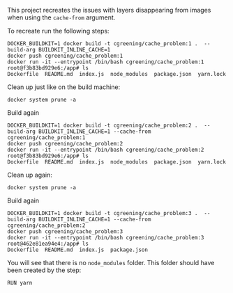 This project recreates the issues with layers disappearing from images when using the `cache-from` argument.

To recreate run the following steps:

```
DOCKER_BUILDKIT=1 docker build -t cgreening/cache_problem:1 .  --build-arg BUILDKIT_INLINE_CACHE=1
docker push cgreening/cache_problem:1
docker run -it --entrypoint /bin/bash cgreening/cache_problem:1
root@f3b83bd929e6:/app# ls
Dockerfile  README.md  index.js  node_modules  package.json  yarn.lock
```

Clean up just like on the build machine:

```
docker system prune -a
```

Build again

```
DOCKER_BUILDKIT=1 docker build -t cgreening/cache_problem:2 .  --build-arg BUILDKIT_INLINE_CACHE=1 --cache-from cgreening/cache_problem:1
docker push cgreening/cache_problem:2
docker run -it --entrypoint /bin/bash cgreening/cache_problem:2
root@f3b83bd929e6:/app# ls
Dockerfile  README.md  index.js  node_modules  package.json  yarn.lock
```

Clean up again:

```
docker system prune -a
```

Build again

```
DOCKER_BUILDKIT=1 docker build -t cgreening/cache_problem:3 .  --build-arg BUILDKIT_INLINE_CACHE=1 --cache-from cgreening/cache_problem:2
docker push cgreening/cache_problem:3
docker run -it --entrypoint /bin/bash cgreening/cache_problem:3
root@462e81ea94e4:/app# ls
Dockerfile  README.md  index.js  package.json
```

You will see that there is no `node_modules` folder. This folder should have been created by the step:

```
RUN yarn
```
